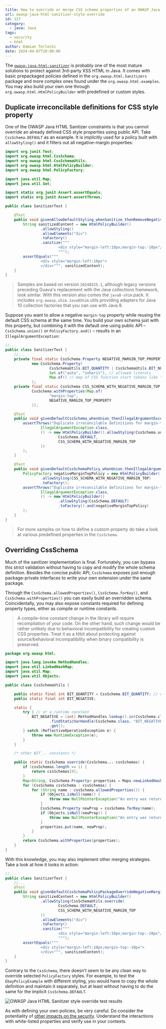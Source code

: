 ```yaml
---
title: How to override or merge CSS schema properties of an OWASP Java HTML Sanitizer
url: owasp-java-html-sanitizer-style-override
id: 127
category:
  - java: Java
tags:
  - security
  - html
author: Damian Terlecki
date: 2024-04-07T20:00:00
---
```



The [`owasp-java-html-sanitizer`](https://github.com/OWASP/java-html-sanitizer)
is probably one of the most mature solutions to protect against 3rd-party XSS HTML in Java.
It comes with basic prepackaged policies defined in the `org.owasp.html.Sanitizers` package
and more complex ones found under the `org.owasp.html.examples`.
You may also build your own one through `org.owasp.html.HtmlPolicyBuilder` with predefined or custom styles.

## Duplicate irreconcilable definitions for CSS style property

One of the OWASP Java HTML Sanitizer constraints is that you cannot override an already defined CSS style properties using public API.
Take `CssSchema.DEFAULT` as an example. It is implicitly used for a policy built with `allowStyling()` and it filters out all negative-margin properties:

```java
import org.junit.Test;
import org.owasp.html.CssSchema;
import org.owasp.html.CssSchemaUtils;
import org.owasp.html.HtmlPolicyBuilder;
import org.owasp.html.PolicyFactory;

import java.util.Map;
import java.util.Set;

import static org.junit.Assert.assertEquals;
import static org.junit.Assert.assertThrows;

public class SanitizerTest {

    @Test
    public void givenAllowDefaultStyling_whenSanitize_thenRemoveNegativeMargin() {
        String sanitizedContent = new HtmlPolicyBuilder()
                .allowStyling()
                .allowElements("div")
                .toFactory()
                .sanitize("""
                        <div style="margin-left:10px;margin-top:-10px"/>
                        """);
        assertEquals("""
                <div style="margin-left:10px">
                </div>""", sanitizedContent);
    }
}
```

> Samples are based on version `20240325.1`, although legacy versions preceding Guava's replacement with the Java collections framework, look similar.
> With this version also comes the `java8-shim` pack. It includes `org.owasp.shim.Java8Shim` utils providing adapters for Java 10 collection factories
> that you can use with Java 8.

Suppose you want to allow a negative `margin-top` property while reusing the default CSS schema at the same time.
You build your own schema just with this property, but combining it with the default one
using public API – `CssSchema.union()` or `PolicyFactory.and()` –
results in an `IllegalArgumentException`:

```java
//...
public class SanitizerTest {
    //...
    private final static CssSchema.Property NEGATIVE_MARGIN_TOP_PROPERTY =
            new CssSchema.Property(
                    CssSchemaUtils.BIT_QUANTITY | CssSchemaUtils.BIT_NEGATIVE, // allowed value group types (constants exposed from CssSchema)
                    Set.of("auto", "inherit"), // allowed literals
                    Map.of() // map of CSS function start tokens like "rgb(" to another schema property key like "rgb()" that defines its arguments
            );
    private final static CssSchema CSS_SCHEMA_WITH_NEGATIVE_MARGIN_TOP =
            CssSchema.withProperties(Map.of(
                    "margin-top",
                    NEGATIVE_MARGIN_TOP_PROPERTY
            ));

    @Test
    public void givenDefaultCssSchema_whenUnion_thenIllegalArgumentException() {
        assertThrows("Duplicate irreconcilable definitions for margin-top",
                IllegalArgumentException.class,
                () -> new HtmlPolicyBuilder().allowStyling(CssSchema.union(
                        CssSchema.DEFAULT,
                        CSS_SCHEMA_WITH_NEGATIVE_MARGIN_TOP
                ))
        );
    }

    @Test
    public void givenDefaultCssSchemaPolicy_whenUnion_thenIllegalArgumentException() {
        PolicyFactory negativeMarginTopPolicy = new HtmlPolicyBuilder()
                .allowStyling(CSS_SCHEMA_WITH_NEGATIVE_MARGIN_TOP)
                .toFactory();
        assertThrows("Duplicate irreconcilable definitions for margin-top",
                IllegalArgumentException.class,
                () -> new HtmlPolicyBuilder()
                        .allowStyling(CssSchema.DEFAULT)
                        .toFactory().and(negativeMarginTopPolicy)
        );
    }
}
```

> For more samples on how to define a custom property do take a look at various predefined properties in the `CssSchema`.

## Overriding CssSchema

Much of the sanitizer implementation is final.
Fortunately, you can bypass this strict validation without having to copy and modify the whole schema definition.
Besides the concise public API, `CssSchema` exposes just enough package-private interfaces to write your own
extension under the same package.

Through the `CssSchema.allowedProperties()`, `CssSchema.forKey()`, and `CssSchema.withProperties()`
you can easily build an overridden schema. Coincidentally, you may also expose constants required for defining
property types, either as compile or runtime constants.

> A compile-time constant change in the library will require recompilation of your code.
> On the other hand, such change would be rather unlikely due to behavioral incompatibility for creating custom CSS properties.
> Treat it as a titbit about protecting against source/behavioral incompatibility when binary compatibility is preserved.  

```java
package org.owasp.html;

import java.lang.invoke.MethodHandles;
import java.util.LinkedHashMap;
import java.util.Map;
import java.util.Objects;

public class CssSchemaUtils {

    public static final int BIT_QUANTITY = CssSchema.BIT_QUANTITY; // compile-time constant
    public static final int BIT_NEGATIVE;

    static {
        try { // or a runtime constant
            BIT_NEGATIVE = (int) MethodHandles.lookup().in(CssSchema.class)
                    .findStaticVarHandle(CssSchema.class, "BIT_NEGATIVE", int.class)
                    .get();
        } catch (ReflectiveOperationException e) {
            throw new RuntimeException(e);
        }
    }

    /* other BIT_.. constants */

    public static CssSchema override(CssSchema... cssSchemas) {
        if (cssSchemas.length == 1) {
            return cssSchemas[0];
        }
        Map<String, CssSchema.Property> properties = Maps.newLinkedHashMap();
        for (CssSchema cssSchema : cssSchemas) {
            for (String name : cssSchema.allowedProperties()) {
                if (Objects.isNull(name)) {
                    throw new NullPointerException("An entry was returned with null key from cssSchema.properties");
                }
                CssSchema.Property newProp = cssSchema.forKey(name);
                if (Objects.isNull(newProp)) {
                    throw new NullPointerException("An entry was returned with null value from cssSchema.properties");
                }
                properties.put(name, newProp);
            }
        }
        return CssSchema.withProperties(properties);
    }
}
```

With this knowledge, you may also implement other merging strategies.
Take a look at how it looks in action:


```java
//...
public class SanitizerTest {
    //...
    @Test
    public void givenDefaultCssSchemaPolicyPackageOverrideNegativeMargin_whenSanitize_thenAllowNegativeMargin() {
        String sanitizedContent = new HtmlPolicyBuilder()
                .allowStyling(CssSchemaUtils.override(
                        CssSchema.DEFAULT,
                        CSS_SCHEMA_WITH_NEGATIVE_MARGIN_TOP
                ))
                .allowElements("div")
                .toFactory()
                .sanitize("""
                        <div style="margin-left:10px;margin-top:-10px"/>
                        """);
        assertEquals("""
                <div style="margin-left:10px;margin-top:-10px">
                </div>""", sanitizedContent);
    }
}
```

Contrary to the `CssSchema`, there doesn't seem to be any clean way to override selected `PolicyFactory` styles.
For example, to test the `EbayPolicyExample` with different styling, you would have to copy the whole definition and maintain it separately,
but at least without having to do the same for the implicit `CssSchema.DEFAULT`.

<img src="/img/hq/owasp-java-html-sanitizer-style-override-tests.png" alt="OWASP Java HTML Sanitizer style override test results" title="OWASP Java HTML Sanitizer style override test results">

As with defining your own policies, be very careful.
Do consider the potentiality of [other impacts on the security](https://github.com/OWASP/java-html-sanitizer/pull/184).
Understand the interactions with white-listed properties and verify use in your contexts. 